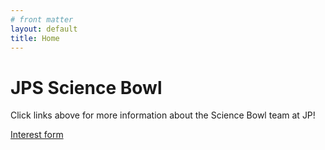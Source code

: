 ```yaml
---
# front matter
layout: default
title: Home
---
```

# JPS Science Bowl

Click links above for more information about the Science Bowl team at JP!

[Interest form](https://forms.gle/wwKq5NYmRCShE8KRA)
